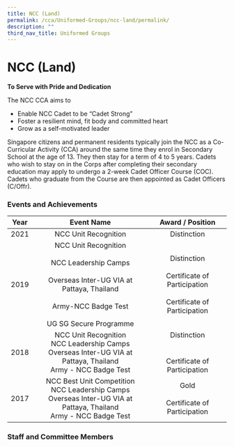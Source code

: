 ```yaml
---
title: NCC (Land)
permalink: /cca/Uniformed-Groups/ncc-land/permalink/
description: ""
third_nav_title: Uniformed Groups
---
```

NCC (Land)
==========

**To Serve with Pride and Dedication**

  

The NCC CCA aims to  

*   Enable NCC Cadet to be “Cadet Strong”
*   Foster a resilient mind, fit body and committed heart
*   Grow as a self-motivated leader

Singapore citizens and permanent residents typically join the NCC as a Co-Curricular Activity (CCA) around the same time they enrol in Secondary School at the age of 13. They then stay for a term of 4 to 5 years. Cadets who wish to stay on in the Corps after completing their secondary education may apply to undergo a 2-week Cadet Officer Course (COC). Cadets who graduate from the Course are then appointed as Cadet Officers (C/Offr).

### Events and Achievements

| Year 	| Event Name 	| Award / Position 	|
|:---:	|:---:	|:---:	|
| 2021 	| NCC Unit Recognition 	| Distinction 	|
| 2019  	| NCC Unit Recognition<br><br>NCC Leadership Camps<br><br>Overseas Inter-UG VIA at Pattaya, Thailand<br><br>Army-NCC Badge Test<br><br>UG SG Secure Programme  	| Distinction<br><br>Certificate of Participation<br><br>Certificate of Participation  	|
|  2018 	| NCC Unit Recognition<br>NCC Leadership Camps<br>Overseas Inter-UG VIA at Pattaya, Thailand<br>Army - NCC Badge Test 	| Distinction<br><br><br>Certificate of Participation  	|
|  2017 	| NCC Best Unit Competition<br>NCC Leadership Camps<br>Overseas Inter-UG VIA at Pattaya, Thailand  <br>Army - NCC Badge Test 	| Gold<br><br>Certificate of Participation  	|

### Staff and Committee Members

